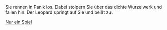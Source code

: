 Sie rennen in Panik los. Dabei stolpern Sie über das dichte Wurzelwerk und fallen hin.
Der Leopard springt auf Sie und beißt zu.

[Nur ein Spiel](spiel/spiel.md)